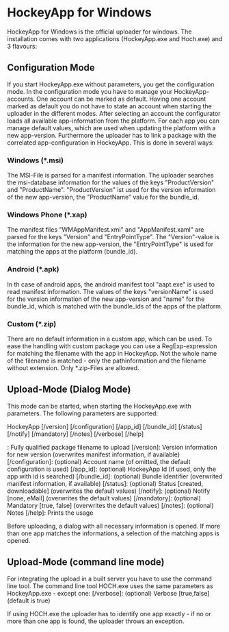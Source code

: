 HockeyApp for Windows
=========

HockeyApp for Windows is the official uploader for windows. The installation comes with two applications (HockeyApp.exe and Hoch.exe) and 3 flavours:

## Configuration Mode

If you start HockeyApp.exe without parameters, you get the configuration mode. In the configuration mode you have to manage your HockeyApp-accounts. One account can be marked as default. Having one account marked as default you do not have to state an account when starting the uploader in the different modes.
After selecting an account the configurator loads all available app-information from the platform. For each app you can manage default values, which are used when updating the platform with a new app-version.
Furthermore the uploader has to link a package with the correlated app-configuration in HockeyApp. This is done in several ways:

### Windows (*.msi)
The MSI-File is parsed for a manifest information. The uploader searches the msi-database information for the values of the keys "ProductVersion" and "ProductName". "ProductVersion" ist used for the version information of the new app-version, the "ProductName" value for the bundle_id.

### Windows Phone (*.xap)
The manifest files "WMAppManifest.xml" and "AppManifest.xaml" are parsed for the keys "Version" and "EntryPointType". The "Version"-value is the information for the new app-version, the "EntryPointType" is used for matching the apps at the platform (bundle_id).

### Android (*.apk)
In th case of android apps, the android manifest tool "aapt.exe" is used to read manifest information. The values of the keys "versionName" is used for the version information of the new app-version and "name" for the bundle_id, which is matched with the bundle_ids of the apps of the platform.

### Custom (*.zip)
There are no default information in a custom app, which can be used. To ease the handling with custom package you can use a RegExp-expression for matching the filename with the app in HockeyApp. Not the whole name of the filename is matched - only the pathinformation and the filename without extension. Only *.zip-Files are allowed.

## Upload-Mode (Dialog Mode)
This mode can be started, when starting the HockeyApp.exe with parameters. The following parameters are supported:

HockeyApp <PackageFile> [/version] [/configuration] [/app_id] [/bundle_id] [/status] [/notify] [/mandatory] [/notes] [/verbose] [/help]

<PackageFile>: Fully qualified package filename to upload
[/version]: Version information for new version (overwrites manifest information, if available)
[/configuration]: (optional) Account name (of omitted, the default configuration is used)
[/app_id]: (optional) HockeyApp Id (if used, only the app with id is searched)
[/bundle_id]: (optional) Bundle identifier (overwrited manifest information, if available)
[/status]: (optional) Status [created, downloadable] (overwrites the default values)
[/notify]: (optional) Notify [none, eMail] (overwrites the default values)
[/mandatory]: (optional) Mandatory [true, false] (overwrites the default values)
[/notes]: (optional) Notes
[/help]: Prints the usage

Before uploading, a dialog with all necessary information is opened. If more than one app matches the informations, a selection of the matching apps is opened.

## Upload-Mode (command line mode)
For integrating the upload in a built server you have to use the command line tool. The command line tool HOCH.exe uses the same parameters as HockeyApp.exe - except one:
[/verbose]: (optional) Verbose [true,false] (default is true)

If using HOCH.exe the uploader has to identify one app exactly - if no or more than one app is found, the uploader throws an exception.